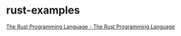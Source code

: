 # rust-examples

[The Rust Programming Language \- The Rust Programming Language]( https://doc.rust-lang.org/book/ )
